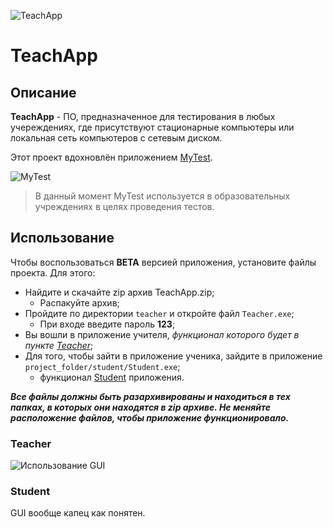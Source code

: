 <!-- New doc for TeachApp -->

![TeachApp](https://sun9-36.userapi.com/impg/yfixA-Ss_m0TbqKT5W2I8etzN6KfFRx6jxaW5Q/Ympi_rJL52k.jpg?size=976x183&quality=96&sign=c3e436ed1960e92d229bfc2efbd54899&type=album, "TeachApp")

# TeachApp

## Описание

**TeachApp** - ПО, предназначенное для тестирования в любых учереждениях, где присутствуют стационарные компьютеры или локальная сеть компьютеров с сетевым диском.

Этот проект вдохновлён приложением [MyTest](https://mytest.klyaksa.net/wiki/Заглавная_страница).

![MyTest](https://1.bp.blogspot.com/-ugIQbWrSQ7A/UOf5-plJk4I/AAAAAAAAAXA/Kn_GsfUkEZU/s1600/Mtx101.png, "MyTest")

> В данный момент MyTest используется в образовательных учреждениях в целях проведения тестов.

## Использование

Чтобы воспользоваться **BETA** версией приложения, установите файлы проекта.
Для этого:

- Найдите и скачайте zip архив TeachApp.zip;
	- Распакуйте архив;
- Пройдите по директории `teacher` и откройте файл `Teacher.exe`;
	- При входе введите пароль **123**;
- Вы вошли в приложение учителя, *функционал которого будет в пункте [Teacher](#teacher)*;
- Для того, чтобы зайти в приложение ученика, зайдите в приложение `project_folder/student/Student.exe`;
	- функционал [Student](#student) приложения.

***Все файлы должны быть разархивированы и находиться в тех папках, в которых они находятся в zip архиве. Не меняйте расположение файлов, чтобы приложение функционировало.***

### Teacher

![Использование GUI](https://github.com/JKofAL/TeachApp/git_doc/teacher_gui.gif)

### Student

GUI вообще капец как понятен.